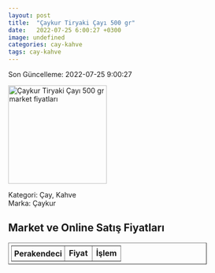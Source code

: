 ```yaml
---
layout: post
title:  "Çaykur Tiryaki Çayı 500 gr"
date:   2022-07-25 6:00:27 +0300
image: undefined
categories: cay-kahve
tags: cay-kahve
---
```


Son Güncelleme: 2022-07-25 9:00:27

<img src="undefined" width="200" alt="Çaykur Tiryaki Çayı 500 gr market fiyatları" />

Kategori: Çay, Kahve
<br />
Marka: Çaykur

<h2>Market ve Online Satış Fiyatları</h2>

<table border="1" style="padding: 5px;width:80%;">
  <tr>
    <td style="padding: 5px;"><strong>Perakendeci</strong></td>
    <td><strong>Fiyat</strong></td>
    <td><strong>İşlem</strong></td>
  </tr>
  
</table>
